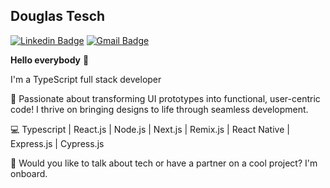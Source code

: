## Douglas Tesch

[![Linkedin Badge](https://img.shields.io/badge/-DouglasTesch-blue?style=flat-square&logo=Linkedin&logoColor=white&link=https://www.linkedin.com/in/douglas-tesch-00b7a518b/)](https://www.linkedin.com/in/douglas-tesch-00b7a518b/) 
[![Gmail Badge](https://img.shields.io/badge/-douglas.tesch9@gmail.com-c14438?style=flat-square&logo=Gmail&logoColor=white&link=mailto:douglas.tesch9@gmail.com)](mailto:douglas.tesch9@gmail.com)

**Hello everybody** 👋

I'm a TypeScript full stack developer

:rocket: Passionate about transforming UI prototypes into functional, user-centric code! I thrive on bringing designs to life through seamless development. 

:computer: Typescript | React.js | Node.js | Next.js | Remix.js | React Native | Express.js | Cypress.js

:pushpin: Would you like to talk about tech or have a partner on a cool project? I'm onboard.

<!--
**Dtesch9/Dtesch9** is a ✨ _special_ ✨ repository because its `README.md` (this file) appears on your GitHub profile.

